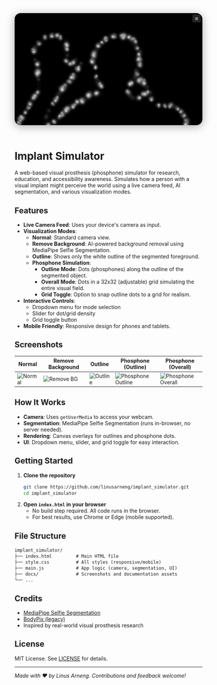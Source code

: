 
<p align="center">
  <img src="images/ss_01.png" alt="Implant Simulator Screenshot" style="max-width: 100%; border-radius: 16px; box-shadow: 0 4px 24px #0005; margin-bottom: 24px;">
</p>

# Implant Simulator

A web-based visual prosthesis (phosphone) simulator for research, education, and accessibility awareness. Simulates how a person with a visual implant might perceive the world using a live camera feed, AI segmentation, and various visualization modes.

## Features

- **Live Camera Feed**: Uses your device's camera as input.
- **Visualization Modes**:
  - **Normal**: Standard camera view.
  - **Remove Background**: AI-powered background removal using MediaPipe Selfie Segmentation.
  - **Outline**: Shows only the white outline of the segmented foreground.
  - **Phosphone Simulation**:
    - **Outline Mode**: Dots (phosphones) along the outline of the segmented object.
    - **Overall Mode**: Dots in a 32x32 (adjustable) grid simulating the entire visual field.
    - **Grid Toggle**: Option to snap outline dots to a grid for realism.
- **Interactive Controls**:
  - Dropdown menu for mode selection
  - Slider for dot/grid density
  - Grid toggle button
- **Mobile Friendly**: Responsive design for phones and tablets.

## Screenshots

| Normal | Remove Background | Outline | Phosphone (Outline) | Phosphone (Overall) |
|--------|------------------|---------|---------------------|---------------------|
| ![Normal](docs/screenshot_normal.jpg) | ![Remove BG](docs/screenshot_removebg.jpg) | ![Outline](docs/screenshot_outline.jpg) | ![Phosphone Outline](docs/screenshot_phosphone_outline.jpg) | ![Phosphone Overall](docs/screenshot_phosphone_overall.jpg) |

## How It Works

- **Camera**: Uses `getUserMedia` to access your webcam.
- **Segmentation**: MediaPipe Selfie Segmentation (runs in-browser, no server needed).
- **Rendering**: Canvas overlays for outlines and phosphone dots.
- **UI**: Dropdown menu, slider, and grid toggle for easy interaction.

## Getting Started

1. **Clone the repository**
   ```sh
   git clone https://github.com/linusarneng/implant_simulator.git
   cd implant_simulator
   ```
2. **Open `index.html` in your browser**
   - No build step required. All code runs in the browser.
   - For best results, use Chrome or Edge (mobile supported).

## File Structure

```
implant_simulator/
├── index.html         # Main HTML file
├── style.css          # All styles (responsive/mobile)
├── main.js            # App logic (camera, segmentation, UI)
├── docs/              # Screenshots and documentation assets
└── ...
```

## Credits
- [MediaPipe Selfie Segmentation](https://google.github.io/mediapipe/solutions/selfie_segmentation.html)
- [BodyPix (legacy)](https://github.com/tensorflow/tfjs-models/tree/master/body-pix)
- Inspired by real-world visual prosthesis research

## License

MIT License. See [LICENSE](LICENSE) for details.

---

*Made with ❤️ by Linus Arneng. Contributions and feedback welcome!*
